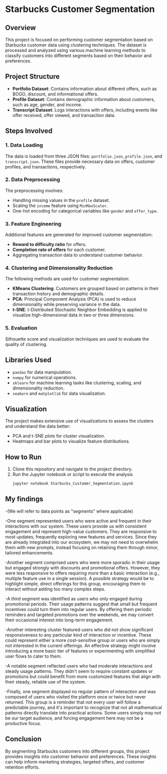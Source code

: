 # Starbucks Customer Segmentation

## Overview
This project is focused on performing customer segmentation based on Starbucks customer data using clustering techniques. The dataset is processed and analyzed using various machine learning methods to classify customers into different segments based on their behavior and preferences.

## Project Structure
- **Portfolio Dataset**: Contains information about different offers, such as BOGO, discount, and informational offers.
- **Profile Dataset**: Contains demographic information about customers, such as age, gender, and income.
- **Transcript Dataset**: Logs interactions with offers, including events like offer received, offer viewed, and transaction data.

## Steps Involved

### 1. Data Loading
The data is loaded from three JSON files: `portfolio.json`, `profile.json`, and `transcript.json`. These files provide necessary data on offers, customer profiles, and transactions, respectively.

### 2. Data Preprocessing
The preprocessing involves:
- Handling missing values in the `profile` dataset.
- Scaling the `income` feature using `MinMaxScaler`.
- One-hot encoding for categorical variables like `gender` and `offer_type`.

### 3. Feature Engineering
Additional features are generated for improved customer segmentation:
- **Reward to difficulty ratio** for offers.
- **Completion rate of offers** for each customer.
- Aggregating transaction data to understand customer behavior.

### 4. Clustering and Dimensionality Reduction
The following methods are used for customer segmentation:
- **KMeans Clustering**: Customers are grouped based on patterns in their transaction history and demographic details.
- **PCA**: Principal Component Analysis (PCA) is used to reduce dimensionality while preserving variance in the data.
- **t-SNE**: t-Distributed Stochastic Neighbor Embedding is applied to visualize high-dimensional data in two or three dimensions.

### 5. Evaluation
Silhouette score and visualization techniques are used to evaluate the quality of clustering.

## Libraries Used
- `pandas` for data manipulation.
- `numpy` for numerical operations.
- `sklearn` for machine learning tasks like clustering, scaling, and dimensionality reduction.
- `seaborn` and `matplotlib` for data visualization.

## Visualization
The project makes extensive use of visualizations to assess the clusters and understand the data better:
- PCA and t-SNE plots for cluster visualization.
- Heatmaps and bar plots to visualize feature distributions.

## How to Run
1. Clone this repository and navigate to the project directory.
2. Run the Jupyter notebook or script to execute the analysis
   ```bash
   jupyter notebook Starbucks_Customer_Segmentation.ipynb
   ```
## My findings 

-(We will refer to data points as "segments" where applicable)

-One segment represented users who were active and frequent in their interactions with our system. These users provide us with consistent engagement and represent high-value customers. They are responsive to most updates, frequently exploring new features and services. Since they are already integrated into our ecosystem, we may not need to overwhelm them with new prompts, instead focusing on retaining them through minor, tailored enhancements.

-Another segment comprised users who were more sporadic in their usage but engaged strongly with discounts and promotional offers. However, they were less responsive to offers requiring more than a basic interaction (e.g., multiple feature use in a single session). A possible strategy would be to highlight simple, direct offerings for this group, encouraging them to interact without adding too many complex steps.

-A third segment was identified as users who only engaged during promotional periods. Their usage patterns suggest that small but frequent incentives could turn them into regular users. By offering them periodic reminders and targeted promotions over the weekends, we may convert their occasional interest into long-term engagement.

-Another interesting cluster featured users who did not show significant responsiveness to any particular kind of interaction or incentive. These could represent either a more cost-sensitive group or users who are simply not interested in the current offerings. An effective strategy might involve introducing a more basic tier of features or experimenting with simplified user flows to cater to them.

-A notable segment reflected users who had moderate interactions and steady usage patterns. They didn't seem to require constant updates or promotions but could benefit from more customized features that align with their steady, reliable use of the system.

-Finally, one segment displayed no regular pattern of interaction and was composed of users who visited the platform once or twice but never returned. This group is a reminder that not every user will follow a predictable journey, and it's important to recognize that not all mathematical patterns directly translate into practical actions. Some users simply may not be our target audience, and forcing engagement here may not be a productive focus.


## Conclusion

By segmenting Starbucks customers into different groups, this project provides insights into customer behavior and preferences. These insights can help inform marketing strategies, targeted offers, and customer retention efforts.

